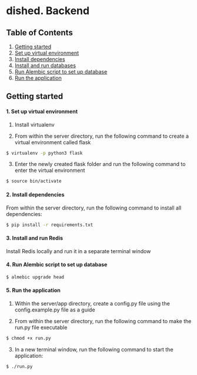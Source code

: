 # dished. Backend


## Table of Contents

1. [Getting started](#Getting-Started)
  1. [Set up virtual environment](#Setup-Virtual-Environment)
  2. [Install dependencies](#Install-Dependencies)
  3. [Install and run databases](#Install-Run-Databases)
  4. [Run Alembic script to set up database](#Run-Alembic-Script)
  5. [Run the application](#Run-Application)


## Getting started

#### 1. Set up virtual environment

  1. Install virtualenv

  2. From within the server directory, run the following command to create a virtual environment called flask

  ```sh
  $ virtualenv -p python3 flask
  ```

  3. Enter the newly created flask folder and run the following command to enter the virtual environment

  ```sh
  $ source bin/activate
  ```

#### 2. Install dependencies

  From within the server directory, run the following command to install all dependencies:

  ```sh
  $ pip install -r requirements.txt
  ```

#### 3. Install and run Redis

  Install Redis locally and run it in a separate terminal window

#### 4. Run Alembic script to set up database

  ```sh
  $ almebic upgrade head
  ```

#### 5. Run the application

  1. Within the server/app directory, create a config.py file using the config.example.py file as a guide

  2. From within the server directory, run the following command to make the run.py file executable

  ```sh
  $ chmod +x run.py
  ```

  3. In a new terminal window, run the following command to start the application:

  ```sh
  $ ./run.py
  ```
